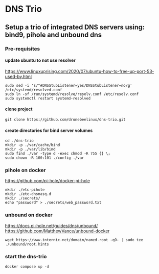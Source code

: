 # DNS Trio
## Setup a trio of integrated DNS servers using: bind9, pihole and unbound dns
### Pre-requisites
#### update ubuntu to not use resolver
https://www.linuxuprising.com/2020/07/ubuntu-how-to-free-up-port-53-used-by.html
```
sudo sed -i 's/^#DNSStubListener=yes/DNSStubListener=no/g' /etc/systemd/resolved.conf
sudo ln -sf /run/systemd/resolve/resolv.conf /etc/resolv.conf
sudo systemctl restart systemd-resolved
```
#### clone project
```
git clone https://github.com/dronebeelinux/dns-trio.git
```
#### create directories for bind server volumes
```
cd ./dns-trio
mkdir -p ./var/cache/bind
mkdir -p ./var/lib/bind
sudo find ./var -type d -exec chmod -R 755 {} \;
sudo chown -R 100:101 ./config ./var
```
### pihole on docker
https://github.com/pi-hole/docker-pi-hole
```
mkdir ./etc-pihole
mkdir ./etc-dnsmasq.d
mkdir ./secrets/
echo "password" > ./secrets/web_password.txt
```
### unbound on docker
https://docs.pi-hole.net/guides/dns/unbound/
https://github.com/MatthewVance/unbound-docker
```
wget https://www.internic.net/domain/named.root -qO- | sudo tee ./unbound/root.hints
```
### start the dns-trio
```
docker compose up -d
```